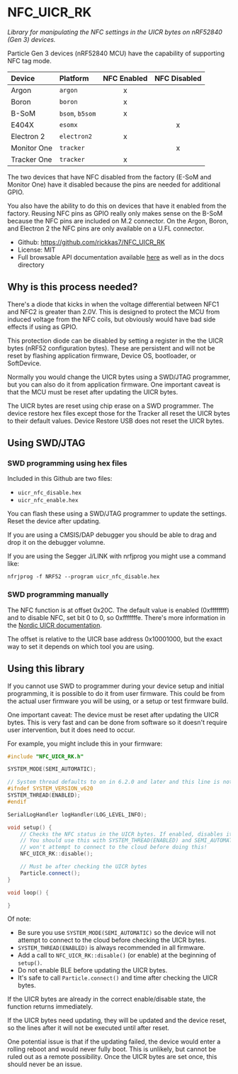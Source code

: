 # NFC_UICR_RK

*Library for manipulating the NFC settings in the UICR bytes on nRF52840 (Gen 3) devices.*

Particle Gen 3 devices (nRF52840 MCU) have the capability of supporting NFC tag mode.

| Device      | Platform        | NFC Enabled | NFC Disabled |
| :---------- | :-------------- | :---------: | :----------: |
| Argon       | `argon`         | x           |              |
| Boron       | `boron`         | x           |              |
| B-SoM       | `bsom`, `b5som` | x           |              |
| E404X       | `esomx`         |             | x            |
| Electron 2  | `electron2`     | x           |              |
| Monitor One | `tracker`       |             | x            |
| Tracker One | `tracker`       | x           |              |

The two devices that have NFC disabled from the factory (E-SoM and Monitor One) have it disabled because the pins are needed for additional GPIO. 

You also have the ability to do this on devices that have it enabled from the factory. Reusing NFC pins as GPIO really only makes sense on the B-SoM because the NFC pins are included on M.2 connector. On the Argon, Boron, and Electron 2 the NFC pins are only available on a U.FL connector. 

- Github: https://github.com/rickkas7/NFC_UICR_RK
- License: MIT
- Full browsable API documentation available [here](https://rickkas7.github.io/NFC_UICR_RK/index.html) as well as in the docs directory 

## Why is this process needed?

There's a diode that kicks in when the voltage differential between NFC1 and NFC2 is greater than 2.0V. This is designed to protect the MCU from induced voltage from the NFC coils, but obviously would have bad side effects if using as GPIO.

This protection diode can be disabled by setting a register in the the UICR bytes (nRF52 configuration bytes). These are  persistent and will not be reset by flashing application firmware, Device OS, bootloader, or SoftDevice.

Normally you would change the UICR bytes using a SWD/JTAG programmer, but you can also do it from application firmware. One important caveat is that the MCU must be reset after updating the UICR bytes.

The UICR bytes are reset using chip erase on a SWD programmer. The device restore hex files except those for the Tracker all reset the UICR bytes to their default values. Device Restore USB does not reset the UICR bytes.

## Using SWD/JTAG

### SWD programming using hex files

Included in this Github are two files:

- `uicr_nfc_disable.hex`
- `uicr_nfc_enable.hex`

You can flash these using a SWD/JTAG programmer to update the settings. Reset the device after updating.

If you are using a CMSIS/DAP debugger you should be able to drag and drop it on the debugger volumne.

If you are using the Segger J/LINK with nrfjprog you might use a command like:

```
nfrjprog -f NRF52 --program uicr_nfc_disable.hex
```

### SWD programming manually

The NFC function is at offset 0x20C. The default value is enabled (0xffffffff) and to disable NFC, set bit 0 to 0, so 0xfffffffe. There's more information in the [Nordic UICR documentation](https://infocenter.nordicsemi.com/index.jsp?topic=%2Fcom.nordic.infocenter.nrf52832.ps.v1.1%2Fuicr.html). 

The offset is relative to the UICR base address 0x10001000, but the exact way to set it depends on which tool you are using. 

## Using this library

If you cannot use SWD to programmer during your device setup and initial programming, it is possible to do it from user firmware. This could be from the actual user firmware you will be using, or a setup or test firmware build.

One important caveat: The device must be reset after updating the UICR bytes. This is very fast and can be done from software so it doesn't require user intervention, but it does need to occur.

For example, you might include this in your firmware:

```cpp
#include "NFC_UICR_RK.h"

SYSTEM_MODE(SEMI_AUTOMATIC);

// System thread defaults to on in 6.2.0 and later and this line is not required
#ifndef SYSTEM_VERSION_v620
SYSTEM_THREAD(ENABLED);
#endif

SerialLogHandler logHandler(LOG_LEVEL_INFO);

void setup() {
    // Checks the NFC status in the UICR bytes. If enabled, disables it and resets the device.
    // You should use this with SYSTEM_THREAD(ENABLED) and SEMI_AUTOMATIC mode so the device
    // won't attempt to connect to the cloud before doing this!
    NFC_UICR_RK::disable();

    // Must be after checking the UICR bytes
    Particle.connect();
}

void loop() {

}
```

Of note:

- Be sure you use `SYSTEM_MODE(SEMI_AUTOMATIC)` so the device will not attempt to connect to the cloud before checking the UICR bytes.
- `SYSTEM_THREAD(ENABLED)` is always recommended in all firmware.
- Add a call to `NFC_UICR_RK::disable()` (or enable) at the beginning of `setup()`.
- Do not enable BLE before updating the UICR bytes.
- It's safe to call `Particle.connect()` and time after checking the UICR bytes.

If the UICR bytes are already in the correct enable/disable state, the function returns immediately.

If the UICR bytes need updating, they will be updated and the device reset, so the lines after it will not be executed until after reset.

One potential issue is that if the updating failed, the device would enter a rolling reboot and would never fully boot. This is unlikely, but cannot be ruled out as a remote possibility. Once the UICR bytes are set once, this should never be an issue.


